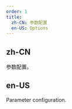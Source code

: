 ```yaml
---
order: 1
title:
  zh-CN: 参数配置
  en-US: Options
---
```


## zh-CN

参数配置。

## en-US

Parameter configuration.
